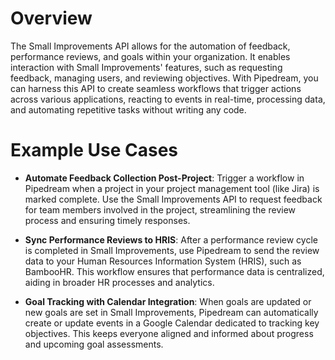 # Overview

The Small Improvements API allows for the automation of feedback, performance reviews, and goals within your organization. It enables interaction with Small Improvements' features, such as requesting feedback, managing users, and reviewing objectives. With Pipedream, you can harness this API to create seamless workflows that trigger actions across various applications, reacting to events in real-time, processing data, and automating repetitive tasks without writing any code.

# Example Use Cases

- **Automate Feedback Collection Post-Project**: Trigger a workflow in Pipedream when a project in your project management tool (like Jira) is marked complete. Use the Small Improvements API to request feedback for team members involved in the project, streamlining the review process and ensuring timely responses.

- **Sync Performance Reviews to HRIS**: After a performance review cycle is completed in Small Improvements, use Pipedream to send the review data to your Human Resources Information System (HRIS), such as BambooHR. This workflow ensures that performance data is centralized, aiding in broader HR processes and analytics.

- **Goal Tracking with Calendar Integration**: When goals are updated or new goals are set in Small Improvements, Pipedream can automatically create or update events in a Google Calendar dedicated to tracking key objectives. This keeps everyone aligned and informed about progress and upcoming goal assessments.
